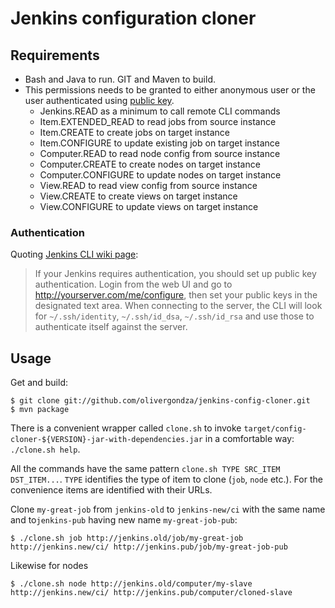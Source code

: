 # Jenkins configuration cloner

## Requirements

- Bash and Java to run. GIT and Maven to build.
- This permissions needs to be granted to either anonymous user or the user authenticated using [public key](https://wiki.jenkins-ci.org/display/JENKINS/Jenkins+CLI#JenkinsCLI-WorkingwithCredentials).
  - Jenkins.READ as a minimum to call remote CLI commands
  - Item.EXTENDED_READ to read jobs from source instance
  - Item.CREATE to create jobs on target instance
  - Item.CONFIGURE to update existing job on target instance
  - Computer.READ to read node config from source instance
  - Computer.CREATE to create nodes on target instance
  - Computer.CONFIGURE to update nodes on target instance
  - View.READ to read view config from source instance
  - View.CREATE to create views on target instance
  - View.CONFIGURE to update views on target instance

### Authentication

Quoting [Jenkins CLI wiki page](https://wiki.jenkins-ci.org/display/JENKINS/Jenkins+CLI):

> If your Jenkins requires authentication, you should set up public key authentication. Login from the web UI and go to http://yourserver.com/me/configure, then set your public keys in the designated text area. When connecting to the server, the CLI will look for `~/.ssh/identity`, `~/.ssh/id_dsa`, `~/.ssh/id_rsa` and use those to authenticate itself against the server.

## Usage

Get and build:

	$ git clone git://github.com/olivergondza/jenkins-config-cloner.git
	$ mvn package

There is a convenient wrapper called `clone.sh` to invoke `target/config-cloner-${VERSION}-jar-with-dependencies.jar`
in a comfortable way: `./clone.sh help`.


All the commands have the same pattern `clone.sh TYPE SRC_ITEM DST_ITEM...`. `TYPE` identifies the type of item to clone
(`job`, `node` etc.). For the convenience items are identified with their URLs.

Clone `my-great-job` from `jenkins-old` to `jenkins-new/ci` with the same name and to`jenkins-pub` having new name `my-great-job-pub`:

	$ ./clone.sh job http://jenkins.old/job/my-great-job http://jenkins.new/ci/ http://jenkins.pub/job/my-great-job-pub

Likewise for nodes

	$ ./clone.sh node http://jenkins.old/computer/my-slave http://jenkins.new/ci/ http://jenkins.pub/computer/cloned-slave
